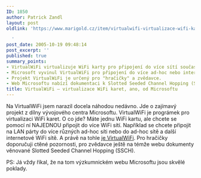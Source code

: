 ```yaml
---
ID: 1850
author: Patrick Zandl
layout: post
oldlink: 'https://www.marigold.cz/item/virtualwifi-virtualizace-wifi-karet-ano-od-microsoftu

  '
post_date: 2005-10-19 09:48:14
post_excerpt: ''
published: true
summary_points:
- VirtualWiFi virtualizuje WiFi karty pro připojení do více sítí současně.
- Microsoft vyvinul VirtualWiFi pro připojení do více ad-hoc nebo internetových sítí.
- Projekt VirtualWiFi je určený pro "hračičky" a zvědavce.
- Web Microsoftu nabízí dokumentaci k Slotted Seeded Channel Hopping (SSCH).
title: VirtualWiFi – virtualizace WiFi karet, ano, od Microsoftu
---
```


<p>Na VirtualWiFi jsem narazil docela náhodou nedávno. Jde o zajímavý projekt z dílny vývojového centra Microsoftu. VirtualWiFi je prográmek pro virtualizaci WiFi karet. O co jde? Máte jednu WiFi kartu, ale chcete se pomocí ní NAJEDNOU připojit do více WiFi sítí. Například se chcete připojit na LAN párty do více různých ad-hoc síti nebo do ad-hoc sítě a další internetové WiFi sítě. A právě na tohle <a href="http://research.microsoft.com/netres/projects/virtualwifi/">je VirtualWiFi</a>. Pro hračičky doporučuji ctěné pozornosti, pro zvědavce ještě na témže webu dokumenty věnované Slotted Seeded Channel Hopping (SSCH).</p>

<p>PS: Já vždy říkal, že na tom výzkumnickém webu Microsoftu jsou skvělé poklady.
</p>